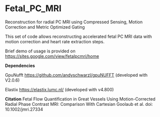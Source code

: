 # Fetal_PC_MRI
Reconstruction for radial PC MRI using Compressed Sensing, Motion Correction and Metric Optimized Gating


This set of code allows reconstructing accelerated fetal PC MRI data with motion correction and heart rate extraction steps.


Brief demo of usage is provided on https://sites.google.com/view/fetalpcmri/home

**Dependencies**

GpuNufft      https://github.com/andyschwarzl/gpuNUFFT
(developed with V2.0.6)

Elastix       https://elastix.lumc.nl/
(developed with v4.800)


**Citation**
Fetal Flow Quantification in Great Vessels Using Motion-Corrected Radial Phase Contrast MRI: Comparison With Cartesian
Goolaub et al.
doi: 10.1002/jmri.27334
